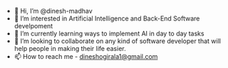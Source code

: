 - 👋 Hi, I’m @dinesh-madhav
- 👀 I’m interested in Artificial Intelligence and Back-End Software develpoment
- 🌱 I’m currently learning ways to implement AI in day to day tasks
- 💞️ I’m looking to collaborate on any kind of software developer that will help people in making their life easier.
- 📫 How to reach me - dineshogirala1@gmail.com
